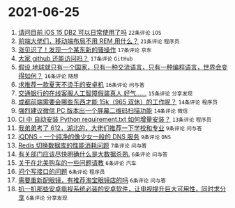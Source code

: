 # 2021-06-25

1. [请问目前 iOS 15 DB2 可以日常使用了吗](https://www.v2ex.com/t/785687) `22条评论` `iOS`
1. [前端大佬们，移动端布局不用 REM 用什么？](https://www.v2ex.com/t/785701) `21条评论` `程序员`
1. [涨见识了！发现一个某东新的骚操作](https://www.v2ex.com/t/785685) `17条评论` `京东`
1. [大家 github 还能访问吗？](https://www.v2ex.com/t/785675) `17条评论` `GitHub`
1. [假设 地球就只有一个国家，只有一种交流语言，只有一种编程语言，世界会变得如何？](https://www.v2ex.com/t/785709) `16条评论` `随想`
1. [求推荐一款夏天不烫手的安卓机](https://www.v2ex.com/t/785664) `16条评论` `问与答`
1. [交通银行的在线客服人工智障假装真人,好气......](https://www.v2ex.com/t/785663) `15条评论` `分享发现`
1. [成都前端需要会哪些东西才能 15k（965 双休）的工作呢？](https://www.v2ex.com/t/785688) `14条评论` `程序员`
1. [强烈建议微信 PC 版本出一个屏幕二维码扫描功能](https://www.v2ex.com/t/785684) `14条评论` `微信`
1. [CI 中 自动安装 Python requirement.txt 如何增量安装？](https://www.v2ex.com/t/785679) `13条评论` `程序员`
1. [我弟弟考了 612，湖北的，大佬们推荐一下学校和专业](https://www.v2ex.com/t/785696) `9条评论` `问与答`
1. [iQDNS - 一个纯净的像少女一般的 DNS 服务](https://www.v2ex.com/t/785666) `9条评论` `DNS`
1. [Redis 切换数据库的性能消耗问题](https://www.v2ex.com/t/785665) `7条评论` `问与答`
1. [有关部门应该尽快明确什么是大数据杀熟.](https://www.v2ex.com/t/785707) `6条评论` `问与答`
1. [关于在北美购车的一些问题请教](https://www.v2ex.com/t/785699) `6条评论` `汽车`
1. [问个写接口的问题](https://www.v2ex.com/t/785693) `6条评论` `程序员`
1. [需要重新配眼镜，有推荐淘宝眼镜店的吗](https://www.v2ex.com/t/785690) `6条评论` `问与答`
1. [扒一扒那些安卓电视系统必装的安卓软件，让电视提升巨大可用性，同时求分享](https://www.v2ex.com/t/785671) `6条评论` `分享发现`
